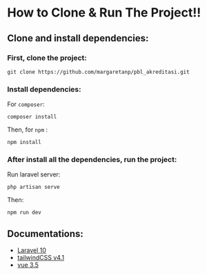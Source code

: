 # How to Clone & Run The Project!!

## Clone and install dependencies:

### First, clone the project:

`git clone https://github.com/margaretanp/pbl_akreditasi.git`

### Install dependencies:

For `composer`:

`composer install`

Then, for `npm` :

`npm install`

### After install all the dependencies, run the project:

Run laravel server:

`php artisan serve`

Then:

`npm run dev`

## Documentations:

-   [Laravel 10](https://laravel.com/docs/10.x)
-   [tailwindCSS v4.1](https://tailwindcss.com/)
-   [vue 3.5](https://vuejs.org/)
